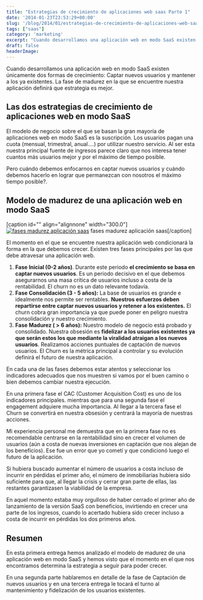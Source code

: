 ```yaml
---
title: "Estrategias de crecimiento de aplicaciones web saas Parte 1"
date: '2014-01-23T23:53:29+00:00'
slug: '/blog/2014/01/estrategias-de-crecimiento-de-aplicaciones-web-saas-parte-1'
tags: ["saas"]
category: 'marketing'
excerpt: "Cuando desarrollamos una aplicación web en modo SaaS existen únicamente dos formas de crecimiento:Captar nuevos usuarios y mantener a los ya existentes.La fase de madurez en la que se encuentre nuestra aplicación definirá que estrategia es mejor."
draft: false
headerImage:
---
```

Cuando desarrollamos una aplicación web en modo SaaS existen únicamente dos formas de crecimiento: Captar nuevos usuarios y mantener a los ya existentes. La fase de madurez en la que se encuentre nuestra aplicación definirá que estrategia es mejor.

## Las dos estrategias de crecimiento de aplicaciones web en modo SaaS

El modelo de negocio sobre el que se basan la gran mayoría de aplicaciones web en modo SaaS es la suscripción. Los usuarios pagan una cuota (mensual, trimestral, anual....) por utilizar nuestro servicio. Al ser esta nuestra principal fuente de ingresos parece claro que nos interesa tener cuantos más usuarios mejor y por el máximo de tiempo posible.

Pero cuándo debemos enfocarnos en captar nuevos usuarios y cuándo debemos hacerlo en lograr que permanezcan con nosotros el máximo tiempo posible?.

## Modelo de madurez de una aplicación web en modo SaaS
 [caption id="" align="alignnone" width="300.0"][![fases madurez aplicación saas](http://static1.squarespace.com/static/5303797ae4b0c6ad9e43f072/5303ce80e4b0400995a883d6/5303cf58e4b0400995a88cae/1392758847629/fases-madurez-aplicaci%C3%B3n-saas-300x168.jpg)](http://static.squarespace.com/static/5303797ae4b0c6ad9e43f072/5303ce80e4b0400995a883d6/5303cf57e4b0400995a88caa/1392758615818/fases-madurez-aplicaci%C3%B3n-saas.pdf?format=original) fases madurez aplicación saas[/caption]

El momento en el que se encuentre nuestra aplicación web condicionará la forma en la que debemos crecer. Existen tres fases principales por las que debe atravesar una aplicación web.

1. **Fase Inicial (0-2 años)**. Durante este periodo **el crecimiento se basa en captar nuevos usuarios**. Es un periodo decisivo en el que debemos asegurarnos una masa crítica de usuarios incluso a costa de la rentabilidad. El churn no es un dato relevante todavía.
2. **Fase Consolidación (3 - 5 años):** La base de usuarios es grande e idealmente nos permite ser rentables. **Nuestros esfuerzos deben repartirse entre captar nuevos usuarios y retener a los existentes.** El churn cobra gran importancia ya que puede poner en peligro nuestra consolidación y nuestro crecimiento.
3. **Fase Madurez ( \> 6 años):** Nuestro modelo de negocio está probado y consolidado. Nuestra obsesión es **fidelizar a los usuarios existentes ya que serán estos los que mediante la viralidad atraigan a los nuevos usuarios**. Realizamos acciones puntuales de captación de nuevos usuarios. El Churn es la métrica principal a controlar y su evolución definirá el futuro de nuestra aplicación.

En cada una de las fases debemos estar atentos y seleccionar los indicadores adecuados que nos muestren si vamos por el buen camino o bien debemos cambiar nuestra ejecución.

En una primera fase el CAC (Customer Acquisition Cost) es uno de los indicadores principales.  mientras que para una segunda fase el engagement adquiere mucha importancia. Al llegar a la tercera fase el Churn se convertirá en nuestra obsesión y centrará la mayoría de nuestras acciones.

Mi experiencia personal me demuestra que en la primera fase no es recomendable centrarse en la rentabilidad sino en crecer el volumen de usuarios (aún a costa de nuevas inversiones en captación que nos alejan de los beneficios). Ese fue un error que yo cometí y que condicionó luego el futuro de la aplicación.

Si hubiera buscado aumentar el número de usuarios a costa incluso de incurrir en pérdidas el primer año, el número de inmobiliarias hubiera sido suficiente para que, al llegar la crisis y cerrar gran parte de ellas, las restantes garantizasen la viabilidad de la empresa.

En aquel momento estaba muy orgulloso de haber cerrado el primer año de lanzamiento de la versión SaaS con beneficios, invirtiendo en crecer una parte de los ingresos, cuando lo acertado hubiera sido crecer incluso a costa de incurrir en pérdidas los dos primeros años.

## Resumen

En esta primera entrega hemos analizado el modelo de madurez de una aplicación web en modo SaaS y hemos visto que el momento en el que nos encontramos determina la estrategia a seguir para poder crecer.

En una segunda parte hablaremos en detalle de la fase de Captación de nuevos usuarios y en una tercera entrega le tocará el turno al mantenimiento y fidelización de los usuarios existentes.
